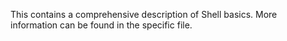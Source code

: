 This contains a comprehensive description of Shell basics.
More information can be found in the specific file.
